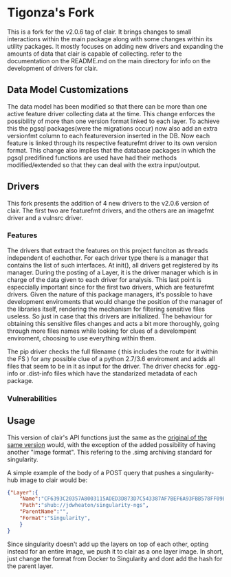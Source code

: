 # Tigonza's Fork

This is a fork for the v2.0.6 tag of clair. It brings changes to small interactions within the main package 
along with some changes within its utility packages. It mostly focuses on adding new drivers and expanding
the amounts of data that clair is capable of collecting. refer to the documentation on the README.md on the 
main directory for info on the development of drivers for clair.

## Data Model Customizations

The data model has been modified so that there can be more than one active feature driver collecting data at the time. This change enforces the possibility of more than one version format linked to each layer. To achieve this the pgsql packages(were the migrations occur) now also add an extra versionfmt column to each featureversion inserted in the DB. Now each feature is linked through its respective featurefmt driver to its own version format. This change also implies that the database packages in which the pgsql predifined functions are used have had their methods modified/extended so that they can deal with the extra input/output.

## Drivers

This fork presents the addition of 4 new drivers to the v2.0.6 version of clair. The first two are featurefmt drivers, and the others are an imagefmt driver and a vulnsrc driver.

### Features

The drivers that extract the features on this project funciton as threads independent of eachother. For each driver type there is a manager that contains the list of such interfaces. At init(), all drivers get registered by its manager. During the posting of a Layer, it is the driver manager which is in charge of the data given to each driver for analysis. This last point is especcially important since for the first two drivers, which are featurefmt drivers. Given the nature of this package managers, it's possible to have development enviroments that would change the position of the manager of the libraries itself, rendering the mechanism for filtering sensitive files useless. So just in case that this drivers are initialized. The behaviour for obtaining this sensitive files changes and acts a bit more thoroughly, going through more files names while looking for clues of a develompent enviroment, choosing to use everything within them.

The pip driver checks the full filename ( this includes the route for it within the FS ) for any possible clue of a python 2.7/3.6 enviroment and adds all files that seem to be in it as input for the driver. The driver checks for .egg-info or .dist-info files which have the standarized metadata of each package.

### Vulnerabilities





## Usage

This version of clair's API functions just the same as the [original  of the same version](https://github.com/tigonza/clair/blob/Devel2.0/Documentation/api_v1.md) would, with the exception of the added possibility of having another "image format".  This refering to the .simg archiving standard for singularity. 

A simple example of the body of a POST query that pushes a singularity-hub image to clair would be:

```json
{"Layer":{
	"Name":"CF6393C20357A8003115ADED3D873D7C543387AF7BEF6A93FBB578FF09EF6ED5",
	"Path":"shub://jdwheaton/singularity-ngs",
	"ParentName":"",
	"Format":"Singularity",
	}
}

```

Since singularity doesn't add up the layers on top of each other, opting instead for an entire image, we push it to clair as a one layer image.
In short, just change the format from Docker to Singularity and dont add the hash for the parent layer.

<!-- 
Clair can also be compiled with custom notifiers by importing them in `main.go`.
Custom notifiers are any Go package that implements the `Notifier` interface and registers themselves with the `notifier` package.
Notifiers are registered in [init()] similar to drivers for Go's standard [database/sql] package.

[init()]: https://golang.org/doc/effective_go.html#init
[database/sql]: https://godoc.org/database/sql -->
